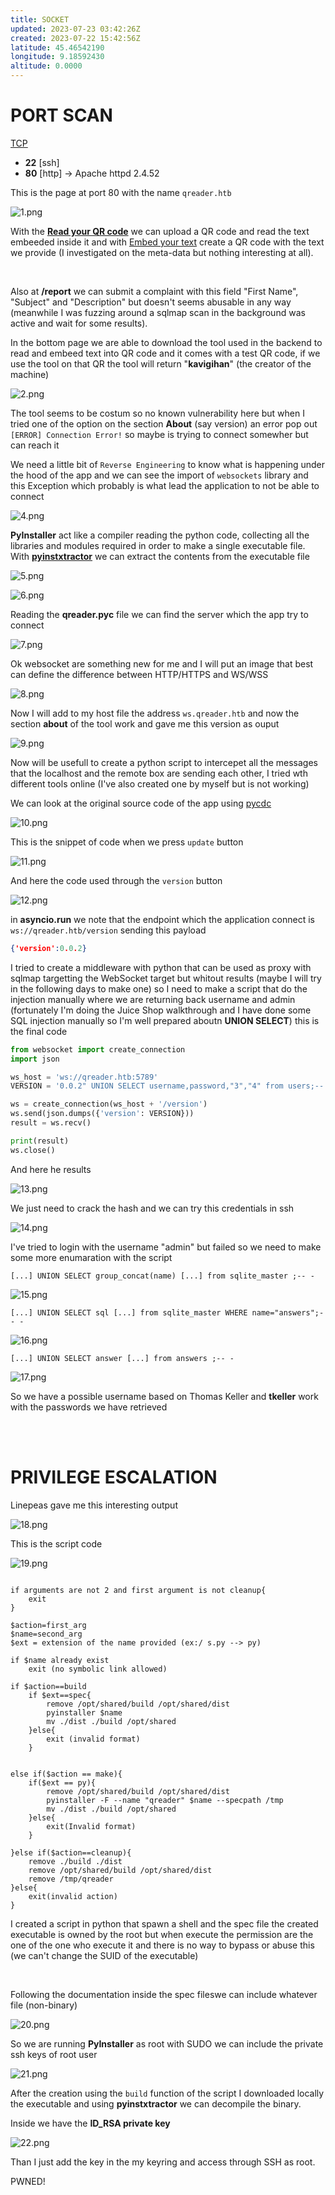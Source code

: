 ```yaml
---
title: SOCKET
updated: 2023-07-23 03:42:26Z
created: 2023-07-22 15:42:56Z
latitude: 45.46542190
longitude: 9.18592430
altitude: 0.0000
---
```


# PORT SCAN

<u>TCP</u>
* **22** [ssh]
* **80** [http] &#8594; Apache httpd 2.4.52


This is the page at port 80 with the name `qreader.htb`

![1.png](img/1.png)

With the <u>**Read your QR code**</u> we can upload a QR code and read the text embeeded inside it and with <u>Embed your text</u> create a QR code with the text we provide (I investigated on the meta-data but nothing interesting at all).

<br>

Also at **/report** we can submit a complaint  with this field "First Name", "Subject" and "Description" but doesn't seems abusable in any way (meanwhile I was fuzzing around a sqlmap scan in the background was active and wait for some results).

In the bottom page we are able to download the tool used in the backend to read and embeed text into QR code and it comes with a test QR code, if we use the tool on that QR the tool will return "**kavigihan**" (the creator of the machine)

![2.png](img/2.png)


The tool seems to be costum so no known vulnerability here but when I tried one of the option on the section **About** (say version) an error pop out `[ERROR] Connection Error!` so maybe is trying to connect somewher but can reach it

We need a little bit of `Reverse Engineering` to know what is happening under the hood of the app and we can see the import of `websockets` library and this Exception which probably is what lead the application to not be able to connect

![4.png](img/4.png)

**PyInstaller** act like a compiler reading the python code, collecting all the libraries and modules required in order to make a single executable file. With **[pyinstxtractor](https://github.com/extremecoders-re/pyinstxtractor)** we can extract the contents from the executable file

![5.png](img/5.png)



![6.png](img/6.png)

Reading the **qreader.pyc** file we can find the server which the app try to connect

![7.png](img/7.png)

Ok websocket are something new for me and I will put an image that best can define the difference between HTTP/HTTPS and WS/WSS 

![8.png](img/8.png)

Now I will add to my host file the address `ws.qreader.htb` and now the section **about** of the tool work and gave me this version as ouput

![9.png](img/9.png)

Now will be usefull to create a python script to intercepet all the messages that the localhost and the remote box are sending each other, I tried wth different tools online (I've also created one by myself but is not working)

We can look at the original source code of the app using [pycdc](https://github.com/zrax/pycdc)

![10.png](img/10.png)

This is the snippet of code when we press `update` button

![11.png](img/11.png)

And here the code used through the `version` button

![12.png](img/12.png)

in **asyncio.run** we note that the endpoint which the application connect is `ws://qreader.htb/version` sending this payload 

```json
{'version':0.0.2}
```

I tried to create a middleware with python that can be used as proxy with sqlmap targetting the WebSocket target but whitout results (maybe I will try in the following days to make one) so I need to make a script that do the injection manually where we are returning back username and admin (fortunately I'm doing the Juice Shop walkthrough and I have done some SQL injection manually so I'm well prepared aboutn **UNION SELECT**) this is the final code

```python
from websocket import create_connection
import json

ws_host = 'ws://qreader.htb:5789'
VERSION = '0.0.2" UNION SELECT username,password,"3","4" from users;-- -'

ws = create_connection(ws_host + '/version')
ws.send(json.dumps({'version': VERSION}))
result = ws.recv()

print(result)
ws.close()
```


And here he results

![13.png](img/13.png)

We just need to crack the hash and we can try this credentials in ssh

![14.png](img/14.png)

I've tried to login with the username "admin" but failed so we need to make some more enumaration with the script


`[...] UNION SELECT group_concat(name) [...] from sqlite_master ;-- -`

![15.png](img/15.png)

`[...] UNION SELECT sql [...] from sqlite_master WHERE name="answers";-- -`

![16.png](img/16.png)

`[...] UNION SELECT answer [...] from answers ;-- -`

![17.png](img/17.png)

So we have a possible username based on Thomas Keller and **tkeller** work with the passwords we have retrieved

<br><br>

# PRIVILEGE ESCALATION

Linepeas gave me this interesting output

![18.png](img/18.png)

This is the script code 

![19.png](img/19.png)

```

if arguments are not 2 and first argument is not cleanup{
	exit
} 

$action=first_arg
$name=second_arg
$ext = extension of the name provided (ex:/ s.py --> py)

if $name already exist
	exit (no symbolic link allowed)
	
if $action==build
	if $ext==spec{
		remove /opt/shared/build /opt/shared/dist
		pyinstaller $name
		mv ./dist ./build /opt/shared
	}else{
		exit (invalid format)
	}
	
	
else if($action == make){
	if($ext == py){
		remove /opt/shared/build /opt/shared/dist
		pyinstaller -F --name "qreader" $name --specpath /tmp
		mv ./dist ./build /opt/shared
	}else{
		exit(Invalid format)
	}

}else if($action==cleanup){
	remove ./build ./dist
	remove /opt/shared/build /opt/shared/dist
	remove /tmp/qreader
}else{
	exit(invalid action)
}
```

I created a script in python that spawn a shell and the spec file the created executable is owned by the root but when execute the permission are the one of the one who execute it and there is no way to bypass or abuse this (we can't change the SUID of the executable)

<br>

Following the documentation inside the spec fileswe can include whatever file (non-binary)

![20.png](img/20.png)

So we are running **PyInstaller** as root with SUDO we can include the private ssh keys of root user

![21.png](img/21.png)

After the creation using the `build` function of the script I downloaded locally the executable and using **pyinstxtractor**  we can decompile the binary.

Inside we have the **ID_RSA private key**

![22.png](img/22.png)

Than I just add the key in the my keyring and access through SSH as root.

PWNED!

